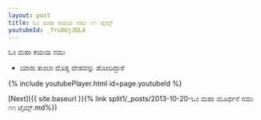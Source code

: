 ```yaml
---
layout: post
title: ಓಂ ಮಹಾ ಕಯಯ ನಮಃ ೧೧ ಟೈಮ್ಸ್
youtubeId: _fru8UjJQL4
---
```

 
 
 ಓಂ ಮಹಾ ಕಯಯ ನಮಃ  
 
 -  ಯಾರು ತುಂಬಾ ದೊಡ್ಡ ದೇಹವನ್ನು ಹೊಂದಿದ್ದಾರೆ 
 
  
 
  
 
 
 
 
 
 


{% include youtubePlayer.html id=page.youtubeId %}
 
[Next]({{ site.baseurl }}{% link  split1/_posts/2013-10-20-ಓಂ ಮಹಾ ಮೂರ್ಧನೆ ನಮಃ ೧೧ ಟೈಮ್ಸ್.md%})
 
